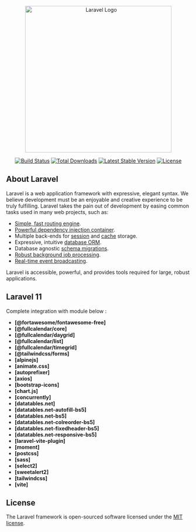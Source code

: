 <p align="center"><a href="https://laravel.com" target="_blank"><img src="https://raw.githubusercontent.com/laravel/art/master/logo-lockup/5%20SVG/2%20CMYK/1%20Full%20Color/laravel-logolockup-cmyk-red.svg" width="400" alt="Laravel Logo"></a></p>

<p align="center">
<a href="https://github.com/laravel/framework/actions"><img src="https://github.com/laravel/framework/workflows/tests/badge.svg" alt="Build Status"></a>
<a href="https://packagist.org/packages/laravel/framework"><img src="https://img.shields.io/packagist/dt/laravel/framework" alt="Total Downloads"></a>
<a href="https://packagist.org/packages/laravel/framework"><img src="https://img.shields.io/packagist/v/laravel/framework" alt="Latest Stable Version"></a>
<a href="https://packagist.org/packages/laravel/framework"><img src="https://img.shields.io/packagist/l/laravel/framework" alt="License"></a>
</p>

## About Laravel

Laravel is a web application framework with expressive, elegant syntax. We believe development must be an enjoyable and creative experience to be truly fulfilling. Laravel takes the pain out of development by easing common tasks used in many web projects, such as:

- [Simple, fast routing engine](https://laravel.com/docs/routing).
- [Powerful dependency injection container](https://laravel.com/docs/container).
- Multiple back-ends for [session](https://laravel.com/docs/session) and [cache](https://laravel.com/docs/cache) storage.
- Expressive, intuitive [database ORM](https://laravel.com/docs/eloquent).
- Database agnostic [schema migrations](https://laravel.com/docs/migrations).
- [Robust background job processing](https://laravel.com/docs/queues).
- [Real-time event broadcasting](https://laravel.com/docs/broadcasting).

Laravel is accessible, powerful, and provides tools required for large, robust applications.

## Laravel 11

Complete integration with module below :

 - **[@fortawesome/fontawesome-free]**
 - **[@fullcalendar/core]**
 - **[@fullcalendar/daygrid]**
 - **[@fullcalendar/list]**
 - **[@fullcalendar/timegrid]**
 - **[@tailwindcss/forms]**
 - **[alpinejs]**
 - **[animate.css]**
 - **[autoprefixer]**
 - **[axios]**
 - **[bootstrap-icons]**
 - **[chart.js]**
 - **[concurrently]**
 - **[datatables.net]**
 - **[datatables.net-autofill-bs5]**
 - **[datatables.net-bs5]**
 - **[datatables.net-colreorder-bs5]**
 - **[datatables.net-fixedheader-bs5]**
 - **[datatables.net-responsive-bs5]**
 - **[laravel-vite-plugin]**
 - **[moment]**
 - **[postcss]**
 - **[sass]**
 - **[select2]**
 - **[sweetalert2]**
 - **[tailwindcss]**
 - **[vite]**

## License

The Laravel framework is open-sourced software licensed under the [MIT license](https://opensource.org/licenses/MIT).
